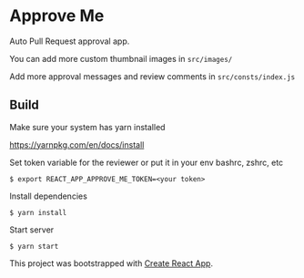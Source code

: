 # Approve Me

Auto Pull Request approval app.

You can add more custom thumbnail images in `src/images/`

Add more approval messages and review comments in `src/consts/index.js`

## Build

Make sure your system has yarn installed

https://yarnpkg.com/en/docs/install

Set token variable for the reviewer or put it in your env bashrc, zshrc, etc

`$ export REACT_APP_APPROVE_ME_TOKEN=<your token>`

Install dependencies

`$ yarn install`

Start server

`$ yarn start`

This project was bootstrapped with [Create React App](https://github.com/facebookincubator/create-react-app).
